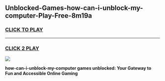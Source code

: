 
## Unblocked-Games-how-can-i-unblock-my-computer-Play-Free-8m19a
<h3>
<a href="https://premium76.site?title=how-can-i-unblock-my-computer&ref=10A">CLICK TO PLAY</a></h3>
<hr>

<h3>
<a href="https://premium76.site?title=how-can-i-unblock-my-computer&ref=10A">CLICK 2 PLAY</a>
  
</h3>

<a href="https://premium76.site?title=how-can-i-unblock-my-computer&ref=10A"><img src="https://clearcache.store/games.png"></a>


**how-can-i-unblock-my-computer games unblocked: Your Gateway to Fun and Accessible Online Gaming**
